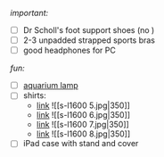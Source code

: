 *important:*
- [ ] Dr Scholl's foot support shoes (no )
- [ ] 2-3 unpadded strapped sports bras
- [ ] good headphones for PC

*fun:*
- [ ] [aquarium lamp](https://www.ebay.com/itm/145833809499?_trksid=p2334524.c100667.m2042)
- [ ] shirts:
	- [link](https://www.ebay.com/itm/336099292137?_skw=vintage+aquatic&itmmeta=01K5CHYZN0EJ1JGP615R9JTC3G&hash=item4e411433e9:g:MLQAAeSwGqJoisRW&itmprp=enc%3AAQAKAAAA8FkggFvd1GGDu0w3yXCmi1dKY2L0osXfgpPDkIcvLoHN6DxCSlMEiy9XEBCeaFgJAyFzcDEQuAHJSXeqszrwXZyCMrkOBdlIDJeUqfyLEDJfE4UXBUfmeyeg%2B5pnr3A6Y4EsdxW5pBd4sayYbEXETp4nrVsj%2FmKhBYn08a0hdklpPIiR3sExEFz6qYkXbNDe2HulF%2BAyFZIERav%2BneRwZWxgwxkKOxlVEl%2FMmS1Zf03whSPYnopRE2s3ueBRhqQ%2FIIt7PzEdbi2OUrSgZl7lMNOezk%2FCm5XzE%2FJf3WktWufQq8PM1hsM7cpIGDSapkLoVA%3D%3D%7Ctkp%3ABFBM6Pr7katm)
	   ![[s-l1600 5.jpg|350]]
	- [link](https://www.ebay.com/itm/187517730949?_trksid=p2332490.c101196.m2219&itmprp=cksum%3A187517730949fe93defc1baa4874ac4884ca9746ecee%7Cenc%3AAQAKAAABMLgtLPsIDyOlK9%252Be8kjAsUURj4VBY1igy96vvNET9itpl3hF609JhQhCcnA33oSuVDFkWgW3PitgfhoQVULyYOXD6fsxj7Q5EdOmt8R50xrrxeumgxD29luL1DPi2bRuGB%252FURStK7Jw25S4EC1ejFyOWfOQk%252FmZrgMmclHwAAvByRqkumTqcXcM1xd1T6ly8ol0h6QsawhUaKFIPp2JkqVEAO4ftek%252BPhdaX7c6pkHyI89SMJMJwJ5OMEcgMntbYU5qm%252BAAQVM6ChF6duftDGXm0OD%252Fa%252F%252BwoOFdU4owvf0s2j4KSiDhwWHEDjYa7qsS5G%252FtA7VcqCBt56RqbXEK5XW6cL%252Fm4JfWcSk%252BuF3RFQ9Lek8Vl8%252BAyG6dYlQrOMfsUwtR16mrvdUCRuQ%252BEYhWr6kQ%253D%7Campid%3APL_CLK%7Cclp%3A2332490&itmmeta=01K5CHZVERF55Q2G06DRT4WFQQ)
	  ![[s-l1600 6.jpg|350]]
	- [link](https://www.ebay.com/itm/187510768214?_trksid=p2332490.c101196.m2219&itmprp=cksum%3A187510768214fe93defc1baa4874ac4884ca9746ecee%7Cenc%3AAQAKAAABQLgtLPsIDyOlK9%252Be8kjAsUURj4VBY1igy96vvNET9itpl3hF609JhQhCcnA33oSuVDFkWgW3PitgfhoQVULyYOWIz7hJpeCg7fQzR%252BtHskDX%252FDS0YKUx4cb39urKWJDs4GTy0xgVXzBxmoEi8sKgGzKAS%252FFgP2bgrHTphcUqepdvduAAfVKATiBMGYYxuEarXph5kj1YxFE%252Bi7vUjXB6h3uWbTAfCoNefS%252FQbcbhzdrvB5B4%252Bq9APqDzgmcHEcftvj2YmL%252FpoCvyRs%252B7c3x6tSk2V15UbuswE28xvpzdIF1xvUSYXtT9Uj9pqGoOPr1wjQrW3sZBRoppHijYfQ8MYDs5uGxHsKzM4wjpOkY%252F3GmiEKUAFG0CERACQLJHU8HBRA5AaK1Yv1N6tx7vQP5utmbMUTKJPlyDZILQp4l7zDNi%7Campid%3APL_CLK%7Cclp%3A2332490&itmmeta=01K5CHZVF0CJVJYFD2GYE3ACYQ)
	  ![[s-l1600 7.jpg|350]]
	- [link](https://www.ebay.com/itm/127193723877?_skw=vintage+aquatic&itmmeta=01K5CHYZN01SYC71D5P27RRK4M&hash=item1d9d5633e5:g:n-gAAeSwOUJoVaTa&itmprp=enc%3AAQAKAAAA0FkggFvd1GGDu0w3yXCmi1fRfjziWW3K3Obmkfi%2BJVxYoqFXQiNKtpyPri6y7fnlYuZ2fsM7MDwQQPy03HPRHbFvWDrPDd8tH0O97hseXa%2FHabyo5gfDwgm4Vq17rG%2Fg809vu8BD9Jv9PQwTRLX5FIBhP%2F8dpjUOqSkQsHlBsld6qpmPYgsRHexoBjXj3ROBFTsEi9YblG1%2Fw4a9gbzwKg7RdBhwqBTTjjAL9yq2wMWDhy6YUCZMlHionCQUifkly%2BvfT8tPvXjHrCL0WDrjHC8%3D%7Ctkp%3ABk9SR-j6-5GrZg)
	 ![[s-l1600 8.jpg|350]]
- [ ] iPad case with stand and cover
